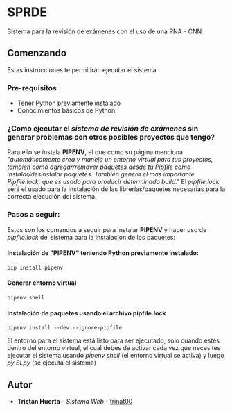 # SPRDE
Sistema para la revisión de exámenes con el uso de una RNA - CNN 

## Comenzando

Estas instrucciones te permitirán ejecutar el sistema
### Pre-requisitos

* Tener Python previamente instalado
* Conocimientos básicos de Python

### ¿Como ejecutar el *sistema de revisión de exámenes* sin generar problemas con otros posibles proyectos que tengo?

Para ello se instala **PIPENV**, el que como su página menciona *"automáticamente crea y maneja un entorno virtual para tus proyectos, también como agregar/remover paquetes desde tu Pipfile como instalar/desinstalar paquetes. También genera el más importante Pipfile.lock, que es usado para producir determinado build."* El *pipfile.lock* será el usado para la instalación de las librerías/paquetes necesarias para la correcta ejecución del sistema.

### Pasos a seguir:

Estos son los comandos a seguir para instalar **PIPENV** y hacer uso de *pipfile.lock* del sistema para la instalación de los paquetes:
#### Instalación de "**PIPENV**" teniendo Python previamente instalado:

```
pip install pipenv
```
#### Generar entorno virtual

```
pipenv shell
```
#### Instalación de paquetes usando el archivo **pipfile.lock**

```
pipenv install --dev --ignore-pipfile
```
El entorno para el sistema está listo para ser ejecutado, solo cuando estés dentro del entorno virtual, el cual debes de activar cada vez que necesites ejecutar el sistema usando *pipenv shell* (el entorno virtual se activa) y luego *py SI.py* (se ejecuta el sistema)
## Autor

* **Tristán Huerta** - *Sistema Web* - [trinat00](https://github.com/trinat00)
